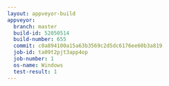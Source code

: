 ```yaml
---
layout: appveyor-build
appveyor:
  branch: master
  build-id: 52050514
  build-number: 655
  commit: c0a894100a15a63b3569c2d5dc6176ee60b3a819
  job-id: ta09t2pjt3app4op
  job-number: 1
  os-name: Windows
  test-result: 1
---
```

